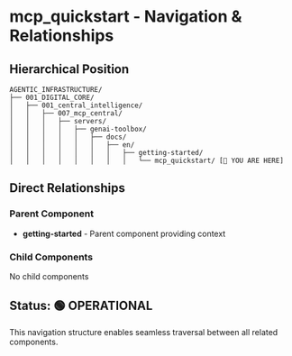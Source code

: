 # mcp_quickstart - Navigation & Relationships

## Hierarchical Position

```
AGENTIC_INFRASTRUCTURE/
├── 001_DIGITAL_CORE/
│   ├── 001_central_intelligence/
│   │   ├── 007_mcp_central/
│   │   │   ├── servers/
│   │   │   │   ├── genai-toolbox/
│   │   │   │   │   ├── docs/
│   │   │   │   │   │   ├── en/
│   │   │   │   │   │   │   ├── getting-started/
│   │   │   │   │   │   │   │   └── mcp_quickstart/ [📍 YOU ARE HERE]

```

## Direct Relationships

### Parent Component
- **getting-started** - Parent component providing context

### Child Components
No child components

## Status: 🟢 OPERATIONAL

This navigation structure enables seamless traversal between all related components.
